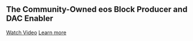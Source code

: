 The Community-Owned **eos Block Producer** and **DAC Enabler**
-

[Watch Video](https://www.google.com)
[Learn more](https://www.google.com)
